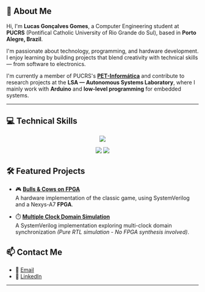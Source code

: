 ## 👋 About Me

Hi, I'm **Lucas Gonçalves Gomes**, a Computer Engineering student at **PUCRS** (Pontifical Catholic University of Rio Grande do Sul), based in **Porto Alegre, Brazil**.

I'm passionate about technology, programming, and hardware development. I enjoy learning by building projects that blend creativity with technical skills — from software to electronics.

I'm currently a member of PUCRS's **[PET-Informática](https://petinfpucrs.github.io/)** and contribute to research projects at the **LSA — Autonomous Systems Laboratory**, where I mainly work with **Arduino** and **low-level programming** for embedded systems.

---

## 💻 Technical Skills

<p align="center">
  <a href="https://skillicons.dev">
    <img src="https://skillicons.dev/icons?i=c,cpp,git,arduino" />
  </a>
</p>

<p align="center">
  <img src="https://img.shields.io/badge/SystemVerilog-FF6C37?style=for-the-badge&logo=verilog&logoColor=white" />
  <img src="https://img.shields.io/badge/VHDL-017ACC?style=for-the-badge&logoColor=white" />
</p>

## 🛠️ Featured Projects

- 🎮 **[Bulls & Cows on FPGA](https://github.com/gustavgallo/Bulls-Cows-SD)**  
  A hardware implementation of the classic game, using SystemVerilog and a Nexys-A7 **FPGA**.

- ⏱️ **[Multiple Clock Domain Simulation](https://github.com/LucasGonGo/T3-Sistemas-Digitais)**  
  A SystemVerilog implementation exploring multi-clock domain synchronization *(Pure RTL simulation - No FPGA synthesis involved)*.

  


## 📫 Contact Me

- 📧 [Email](mailto:lucasgomes062005@gmail.com)  
- 💼 [LinkedIn](https://www.linkedin.com/in/lucas-gomes/)

---


